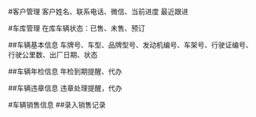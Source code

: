 #客户管理
客户姓名、联系电话、微信、当前进度 最近跟进

#车库管理
在库车辆状态：已售、未售、预订

##车辆基本信息
车牌号、车型、品牌型号、发动机编号、车架号、行驶证编号、行驶公里数、出厂日期、状态

##车辆年检信息
年检到期提醒、代办

##车辆违章信息
违章处理提醒，代办

#车辆销售信息
##录入销售记录
